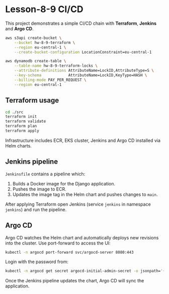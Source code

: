 # Lesson-8-9 CI/CD

This project demonstrates a simple CI/CD chain with **Terraform**, **Jenkins** and **Argo CD**.

```bash
aws s3api create-bucket \
    --bucket hw-8-9-terraform \
    --region eu-central-1 \
    --create-bucket-configuration LocationConstraint=eu-central-1

aws dynamodb create-table \
    --table-name hw-8-9-terraform-locks \
    --attribute-definitions AttributeName=LockID,AttributeType=S \
    --key-schema            AttributeName=LockID,KeyType=HASH \
    --billing-mode PAY_PER_REQUEST \
    --region eu-central-1
```

## Terraform usage

```bash
cd ./src
terraform init
terraform validate
terraform plan
terraform apply
```

Infrastructure includes ECR, EKS cluster, Jenkins and Argo CD installed via Helm charts.

## Jenkins pipeline

`Jenkinsfile` contains a pipeline which:

1. Builds a Docker image for the Django application.
2. Pushes the image to ECR.
3. Updates the image tag in the Helm chart and pushes changes to `main`.

After applying Terraform open Jenkins (service `jenkins` in namespace `jenkins`) and run the pipeline.

## Argo CD

Argo CD watches the Helm chart and automatically deploys new revisions into the cluster. Use port-forward to access the UI:

```bash
kubectl -n argocd port-forward svc/argocd-server 8080:443
```

Login with the password from:

```bash
kubectl -n argocd get secret argocd-initial-admin-secret -o jsonpath='{.data.password}' | base64 -d
```

Once the Jenkins pipeline updates the chart, Argo CD will sync the application.
